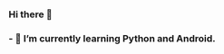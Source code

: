 ### Hi there 👋
### - 🌱 I’m currently learning Python and Android.

<!--
**koloramax/koloramax** is a ✨ _special_ ✨ repository because its `README.md` (this file) appears on your GitHub profile.


